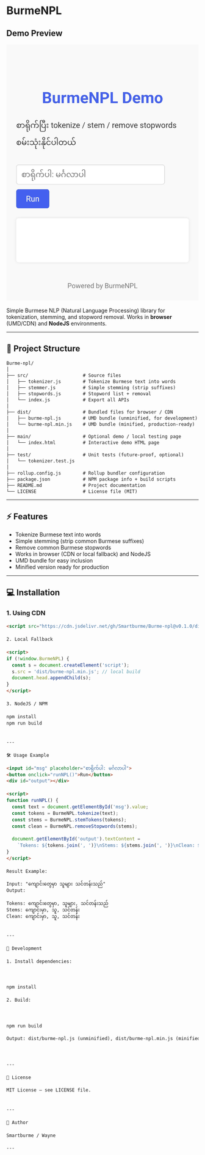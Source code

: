 # BurmeNPL
## Demo Preview

[![BurmeNPL Demo](assets/demo.png)](smartburme.github.io/burme-npl/)

Simple Burmese NLP (Natural Language Processing) library for tokenization, stemming, and stopword removal. Works in **browser** (UMD/CDN) and **NodeJS** environments.

---

## 📂 Project Structure
```
Burme-npl/
│
├── src/                    # Source files
│   ├── tokenizer.js        # Tokenize Burmese text into words
│   ├── stemmer.js          # Simple stemming (strip suffixes)
│   ├── stopwords.js        # Stopword list + removal
│   └── index.js            # Export all APIs
│
├── dist/                   # Bundled files for browser / CDN
│   ├── burme-npl.js        # UMD bundle (unminified, for development)
│   └── burme-npl.min.js    # UMD bundle (minified, production-ready)
│
├── main/                   # Optional demo / local testing page
│   └── index.html          # Interactive demo HTML page
│
├── test/                   # Unit tests (future-proof, optional)
│   └── tokenizer.test.js
│
├── rollup.config.js        # Rollup bundler configuration
├── package.json            # NPM package info + build scripts
├── README.md               # Project documentation
└── LICENSE                 # License file (MIT)
```
---

## ⚡ Features

- Tokenize Burmese text into words
- Simple stemming (strip common Burmese suffixes)
- Remove common Burmese stopwords
- Works in browser (CDN or local fallback) and NodeJS
- UMD bundle for easy inclusion
- Minified version ready for production

---

## 💻 Installation

### 1. Using CDN

```html
<script src="https://cdn.jsdelivr.net/gh/Smartburme/Burme-npl@v0.1.0/dist/burme-npl.min.js"></script>

2. Local Fallback

<script>
if (!window.BurmeNPL) {
  const s = document.createElement('script');
  s.src = 'dist/burme-npl.min.js'; // local build
  document.head.appendChild(s);
}
</script>

3. NodeJS / NPM

npm install
npm run build


---

🛠 Usage Example

<input id="msg" placeholder="စာရိုက်ပါ: မင်္ဂလာပါ">
<button onclick="runNPL()">Run</button>
<div id="output"></div>

<script>
function runNPL() {
  const text = document.getElementById('msg').value;
  const tokens = BurmeNPL.tokenize(text);
  const stems = BurmeNPL.stemTokens(tokens);
  const clean = BurmeNPL.removeStopwords(stems);

  document.getElementById('output').textContent =
    `Tokens: ${tokens.join(', ')}\nStems: ${stems.join(', ')}\nClean: ${clean.join(', ')}`;
}
</script>

Result Example:

Input: "ကျောင်းတွေမှာ သူများ သင်တန်းသည်"
Output:

Tokens: ကျောင်းတွေမှာ, သူများ, သင်တန်းသည်
Stems: ကျောင်းမှာ, သူ, သင်တန်း
Clean: ကျောင်းမှာ, သူ, သင်တန်း


---

🔧 Development

1. Install dependencies:



npm install

2. Build:



npm run build

Output: dist/burme-npl.js (unminified), dist/burme-npl.min.js (minified)



---

📄 License

MIT License – see LICENSE file.


---

👤 Author

Smartburme / Wayne

---
